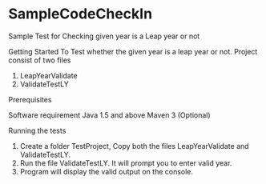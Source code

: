 # SampleCodeCheckIn
Sample Test for Checking given year is a Leap year or not

Getting Started
To Test whether the given year is a leap year or not.
Project consist of two files 
1.	LeapYearValidate
2.	ValidateTestLY 

Prerequisites

Software requirement
Java 1.5 and above
Maven 3 (Optional)

Running the tests
1.	Create a folder TestProject, Copy both the files LeapYearValidate and ValidateTestLY. 
2.	Run the file ValidateTestLY. It will prompt you to enter valid year.
3.	Program will display the valid output on the console.
